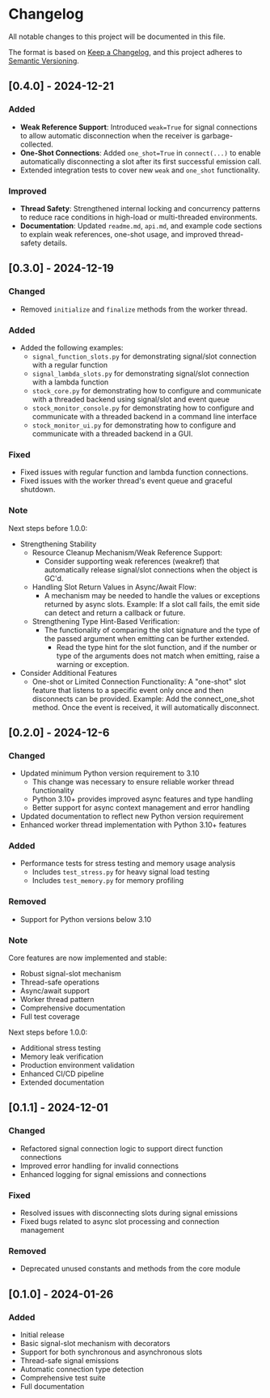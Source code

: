 # Changelog
All notable changes to this project will be documented in this file.

The format is based on [Keep a Changelog](https://keepachangelog.com/en/1.0.0/),
and this project adheres to [Semantic Versioning](https://semver.org/spec/v2.0.0.html).

## [0.4.0] - 2024-12-21

### Added
- **Weak Reference Support**: Introduced `weak=True` for signal connections to allow automatic disconnection when the receiver is garbage-collected.
- **One-Shot Connections**: Added `one_shot=True` in `connect(...)` to enable automatically disconnecting a slot after its first successful emission call.
- Extended integration tests to cover new `weak` and `one_shot` functionality.

### Improved
- **Thread Safety**: Strengthened internal locking and concurrency patterns to reduce race conditions in high-load or multi-threaded environments.
- **Documentation**: Updated `readme.md`, `api.md`, and example code sections to explain weak references, one-shot usage, and improved thread-safety details.

## [0.3.0] - 2024-12-19

### Changed
- Removed `initialize` and `finalize` methods from the worker thread.

### Added
- Added the following examples:
  - `signal_function_slots.py` for demonstrating signal/slot connection with a regular function
  - `signal_lambda_slots.py` for demonstrating signal/slot connection with a lambda function
  - `stock_core.py` for demonstrating how to configure and communicate with a threaded backend using signal/slot and event queue
  - `stock_monitor_console.py` for demonstrating how to configure and communicate with a threaded backend in a command line interface
  - `stock_monitor_ui.py` for demonstrating how to configure and communicate with a threaded backend in a GUI.

### Fixed
- Fixed issues with regular function and lambda function connections.
- Fixed issues with the worker thread's event queue and graceful shutdown.

### Note
Next steps before 1.0.0:
- Strengthening Stability
  - Resource Cleanup Mechanism/Weak Reference Support:
    - Consider supporting weak references (weakref) that automatically release signal/slot connections when the object is GC'd.
  - Handling Slot Return Values in Async/Await Flow:
    - A mechanism may be needed to handle the values or exceptions returned by async slots.
      Example: If a slot call fails, the emit side can detect and return a callback or future.
  - Strengthening Type Hint-Based Verification:
    - The functionality of comparing the slot signature and the type of the passed argument when emitting can be further extended.
      - Read the type hint for the slot function, and if the number or type of the arguments does not match when emitting, raise a warning or exception.
- Consider Additional Features
  - One-shot or Limited Connection Functionality:
      A "one-shot" slot feature that listens to a specific event only once and then disconnects can be provided.
        Example: Add the connect_one_shot method.
        Once the event is received, it will automatically disconnect.

## [0.2.0] - 2024-12-6

### Changed
- Updated minimum Python version requirement to 3.10
  - This change was necessary to ensure reliable worker thread functionality
  - Python 3.10+ provides improved async features and type handling
  - Better support for async context management and error handling
- Updated documentation to reflect new Python version requirement
- Enhanced worker thread implementation with Python 3.10+ features

### Added
- Performance tests for stress testing and memory usage analysis
  - Includes `test_stress.py` for heavy signal load testing
  - Includes `test_memory.py` for memory profiling

### Removed
- Support for Python versions below 3.10

### Note
Core features are now implemented and stable:
- Robust signal-slot mechanism
- Thread-safe operations
- Async/await support
- Worker thread pattern
- Comprehensive documentation
- Full test coverage

Next steps before 1.0.0:
- Additional stress testing
- Memory leak verification
- Production environment validation
- Enhanced CI/CD pipeline
- Extended documentation

## [0.1.1] - 2024-12-01

### Changed
- Refactored signal connection logic to support direct function connections
- Improved error handling for invalid connections
- Enhanced logging for signal emissions and connections

### Fixed
- Resolved issues with disconnecting slots during signal emissions
- Fixed bugs related to async slot processing and connection management

### Removed
- Deprecated unused constants and methods from the core module

## [0.1.0] - 2024-01-26

### Added
- Initial release
- Basic signal-slot mechanism with decorators
- Support for both synchronous and asynchronous slots
- Thread-safe signal emissions
- Automatic connection type detection
- Comprehensive test suite
- Full documentation
